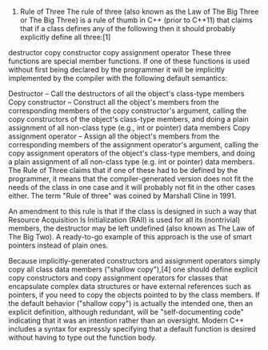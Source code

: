
1. Rule of Three
The rule of three (also known as the Law of The Big Three or The Big Three) is a rule of thumb in C++ (prior to C++11) that claims that if a class defines any of the following then it should probably explicitly define all three:[1]

destructor
copy constructor
copy assignment operator
These three functions are special member functions. If one of these functions is used without first being declared by the programmer it will be implicitly implemented by the compiler with the following default semantics:

Destructor – Call the destructors of all the object's class-type members
Copy constructor – Construct all the object's members from the corresponding members of the copy constructor's argument, calling the copy constructors of the object's class-type members, and doing a plain assignment of all non-class type (e.g., int or pointer) data members
Copy assignment operator – Assign all the object's members from the corresponding members of the assignment operator's argument, calling the copy assignment operators of the object's class-type members, and doing a plain assignment of all non-class type (e.g. int or pointer) data members.
The Rule of Three claims that if one of these had to be defined by the programmer, it means that the compiler-generated version does not fit the needs of the class in one case and it will probably not fit in the other cases either. The term "Rule of three" was coined by Marshall Cline in 1991.

An amendment to this rule is that if the class is designed in such a way that Resource Acquisition Is Initialization (RAII) is used for all its (nontrivial) members, the destructor may be left undefined (also known as The Law of The Big Two). A ready-to-go example of this approach is the use of smart pointers instead of plain ones.

Because implicitly-generated constructors and assignment operators simply copy all class data members ("shallow copy"),[4] one should define explicit copy constructors and copy assignment operators for classes that encapsulate complex data structures or have external references such as pointers, if you need to copy the objects pointed to by the class members. If the default behavior ("shallow copy") is actually the intended one, then an explicit definition, although redundant, will be "self-documenting code" indicating that it was an intention rather than an oversight. Modern C++ includes a syntax for expressly specifying that a default function is desired without having to type out the function body.
